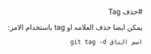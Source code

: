 ﻿<div dir = rtl >

#حذف Tag 

يمكن ايضا حذف العلامه او  tag باستخدام الامر:

`اسم التاق git tag -d   `

 </dir>
